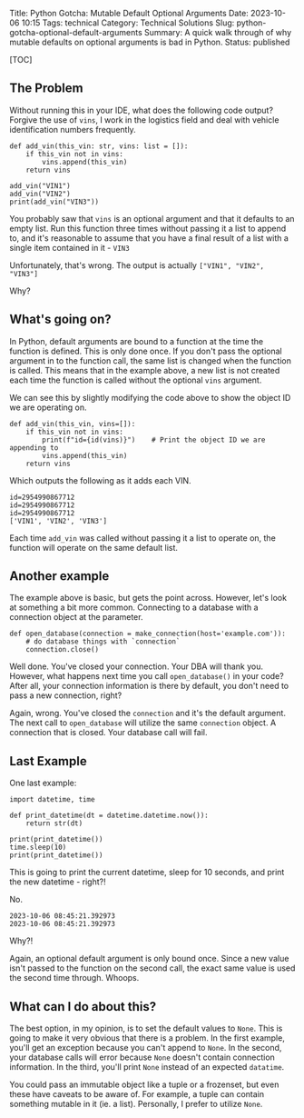 Title: Python Gotcha: Mutable Default Optional Arguments
Date: 2023-10-06 10:15
Tags: technical
Category: Technical Solutions
Slug: python-gotcha-optional-default-arguments
Summary: A quick walk through of why mutable defaults on optional arguments is bad in Python.
Status: published

[TOC]

## The Problem

Without running this in your IDE, what does the following code output? Forgive the use of `vins`, I work in the logistics field and deal with vehicle identification numbers frequently.

    def add_vin(this_vin: str, vins: list = []):
        if this_vin not in vins:
            vins.append(this_vin)
        return vins

    add_vin("VIN1")
    add_vin("VIN2")
    print(add_vin("VIN3"))

You probably saw that `vins` is an optional argument and that it defaults to an empty list. Run this function three times without passing it a list to append to, and it's reasonable to assume that you have a final result of a list with a single item contained in it - `VIN3`

Unfortunately, that's wrong. The output is actually `["VIN1", "VIN2", "VIN3"]`

Why?

## What's going on?

In Python, default arguments are bound to a function at the time the function is defined. This is only done once. If you don't pass the optional argument in to the function call, the same list is changed when the function is called. This means that in the example above, a new list is not created each time the function is called without the optional `vins` argument.

We can see this by slightly modifying the code above to show the object ID we are operating on.

    def add_vin(this_vin, vins=[]):
        if this_vin not in vins:
            print(f"id={id(vins)}")    # Print the object ID we are appending to
            vins.append(this_vin)
        return vins

Which outputs the following as it adds each VIN.

    id=2954990867712
    id=2954990867712
    id=2954990867712
    ['VIN1', 'VIN2', 'VIN3']

Each time `add_vin` was called without passing it a list to operate on, the function will operate on the same default list.

## Another example

The example above is basic, but gets the point across. However, let's look at something a bit more common. Connecting to a database with a connection object at the parameter.

    def open_database(connection = make_connection(host='example.com')):
        # do database things with `connection`
        connection.close()

Well done. You've closed your connection. Your DBA will thank you. However, what happens next time you call `open_database()` in your code? After all, your connection information is there by default, you don't need to pass a new connection, right?

Again, wrong. You've closed the `connection` and it's the default argument. The next call to `open_database` will utilize the same `connection` object. A connection that is closed. Your database call will fail.

## Last Example

One last example:

    import datetime, time

    def print_datetime(dt = datetime.datetime.now()):
        return str(dt)

    print(print_datetime())
    time.sleep(10)
    print(print_datetime())

This is going to print the current datetime, sleep for 10 seconds, and print the new datetime - right?! 

No. 

    2023-10-06 08:45:21.392973
    2023-10-06 08:45:21.392973

Why?! 

Again, an optional default argument is only bound once. Since a new value isn't passed to the function on the second call, the exact same value is used the second time through. Whoops. 

## What can I do about this?

The best option, in my opinion, is to set the default values to `None`. This is going to make it very obvious that there is a problem. In the first example, you'll get an exception because you can't append to `None`. In the second, your database calls will error because `None` doesn't contain connection information. In the third, you'll print `None` instead of an expected `datatime`. 

You could pass an immutable object like a tuple or a frozenset, but even these have caveats to be aware of. For example, a tuple can contain something mutable in it (ie. a list). Personally, I prefer to utilize `None`.